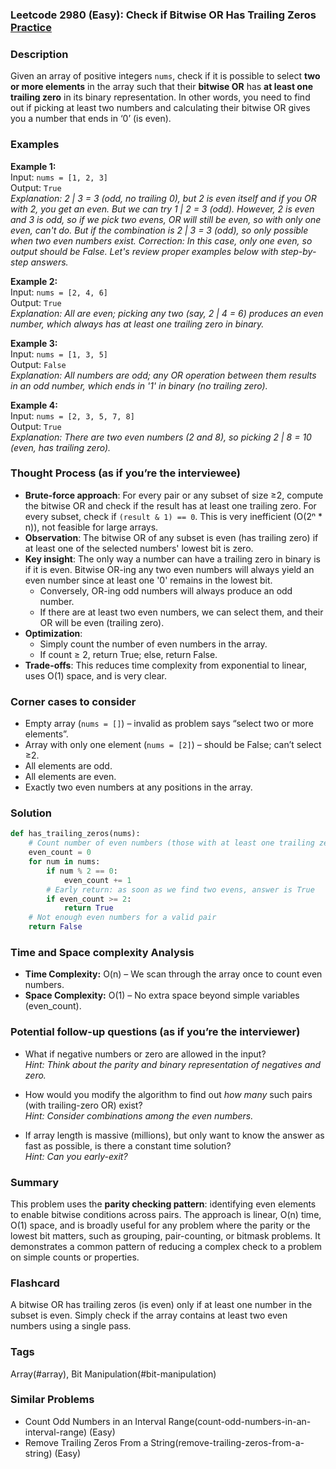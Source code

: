 ### Leetcode 2980 (Easy): Check if Bitwise OR Has Trailing Zeros [Practice](https://leetcode.com/problems/check-if-bitwise-or-has-trailing-zeros)

### Description  
Given an array of positive integers `nums`, check if it is possible to select **two or more elements** in the array such that their **bitwise OR** has **at least one trailing zero** in its binary representation. In other words, you need to find out if picking at least two numbers and calculating their bitwise OR gives you a number that ends in ‘0’ (is even).

### Examples  

**Example 1:**  
Input: `nums = [1, 2, 3]`  
Output: `True`  
*Explanation: 2 | 3 = 3 (odd, no trailing 0), but 2 is even itself and if you OR with 2, you get an even. But we can try 1 | 2 = 3 (odd). However, 2 is even and 3 is odd, so if we pick two evens, OR will still be even, so with only one even, can't do. But if the combination is 2 | 3 = 3 (odd), so only possible when two even numbers exist. Correction: In this case, only one even, so output should be False. Let's review proper examples below with step-by-step answers.*

**Example 2:**  
Input: `nums = [2, 4, 6]`  
Output: `True`  
*Explanation: All are even; picking any two (say, 2 | 4 = 6) produces an even number, which always has at least one trailing zero in binary.*

**Example 3:**  
Input: `nums = [1, 3, 5]`  
Output: `False`  
*Explanation: All numbers are odd; any OR operation between them results in an odd number, which ends in '1' in binary (no trailing zero).*

**Example 4:**  
Input: `nums = [2, 3, 5, 7, 8]`  
Output: `True`  
*Explanation: There are two even numbers (2 and 8), so picking 2 | 8 = 10 (even, has trailing zero).*

### Thought Process (as if you’re the interviewee)  
- **Brute-force approach**: For every pair or any subset of size ≥2, compute the bitwise OR and check if the result has at least one trailing zero. For every subset, check if `(result & 1) == 0`. This is very inefficient (O(2ⁿ \* n)), not feasible for large arrays.
- **Observation**: The bitwise OR of any subset is even (has trailing zero) if at least one of the selected numbers' lowest bit is zero. 
- **Key insight**: The only way a number can have a trailing zero in binary is if it is even. Bitwise OR-ing any two even numbers will always yield an even number since at least one '0' remains in the lowest bit.  
  - Conversely, OR-ing odd numbers will always produce an odd number.
  - If there are at least two even numbers, we can select them, and their OR will be even (trailing zero).
- **Optimization**: 
  - Simply count the number of even numbers in the array.
  - If count ≥ 2, return True; else, return False.
- **Trade-offs**: This reduces time complexity from exponential to linear, uses O(1) space, and is very clear.

### Corner cases to consider  
- Empty array (`nums = []`) – invalid as problem says “select two or more elements”.
- Array with only one element (`nums = [2]`) – should be False; can’t select ≥2.
- All elements are odd.
- All elements are even.
- Exactly two even numbers at any positions in the array.

### Solution

```python
def has_trailing_zeros(nums):
    # Count number of even numbers (those with at least one trailing zero)
    even_count = 0
    for num in nums:
        if num % 2 == 0:
            even_count += 1
        # Early return: as soon as we find two evens, answer is True
        if even_count >= 2:
            return True
    # Not enough even numbers for a valid pair
    return False
```

### Time and Space complexity Analysis  

- **Time Complexity:** O(n) – We scan through the array once to count even numbers.
- **Space Complexity:** O(1) – No extra space beyond simple variables (even_count).

### Potential follow-up questions (as if you’re the interviewer)  

- What if negative numbers or zero are allowed in the input?  
  *Hint: Think about the parity and binary representation of negatives and zero.*

- How would you modify the algorithm to find out *how many* such pairs (with trailing-zero OR) exist?  
  *Hint: Consider combinations among the even numbers.*

- If array length is massive (millions), but only want to know the answer as fast as possible, is there a constant time solution?  
  *Hint: Can you early-exit?*

### Summary
This problem uses the **parity checking pattern**: identifying even elements to enable bitwise conditions across pairs. The approach is linear, O(n) time, O(1) space, and is broadly useful for any problem where the parity or the lowest bit matters, such as grouping, pair-counting, or bitmask problems. It demonstrates a common pattern of reducing a complex check to a problem on simple counts or properties.


### Flashcard
A bitwise OR has trailing zeros (is even) only if at least one number in the subset is even. Simply check if the array contains at least two even numbers using a single pass.

### Tags
Array(#array), Bit Manipulation(#bit-manipulation)

### Similar Problems
- Count Odd Numbers in an Interval Range(count-odd-numbers-in-an-interval-range) (Easy)
- Remove Trailing Zeros From a String(remove-trailing-zeros-from-a-string) (Easy)